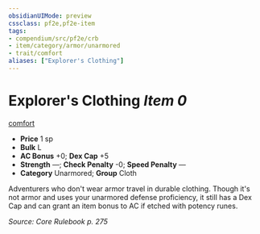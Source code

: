 ```yaml
---
obsidianUIMode: preview
cssclass: pf2e,pf2e-item
tags:
- compendium/src/pf2e/crb
- item/category/armor/unarmored
- trait/comfort
aliases: ["Explorer's Clothing"]
---
```

# Explorer's Clothing *Item 0*  
[comfort](rules/traits/comfort.md)  

- **Price** 1 sp
- **Bulk** L
- **AC Bonus** +0; **Dex Cap** +5
- **Strength** —; **Check Penalty** -0; **Speed Penalty** —
- **Category** Unarmored; **Group** Cloth 

Adventurers who don't wear armor travel in durable clothing. Though it's not armor and uses your unarmored defense proficiency, it still has a Dex Cap and can grant an item bonus to AC if etched with potency runes.

*Source: Core Rulebook p. 275*